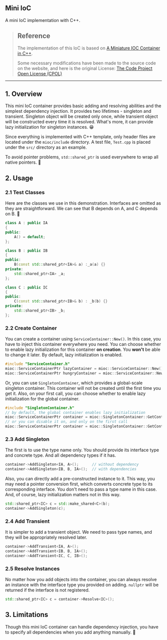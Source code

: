## Mini IoC

A mini IoC implementation with C++.

> ## Reference
>
> The implementation of this IoC is based on [A Miniature IOC Container in C++](https://www.codeproject.com/Articles/1029836/A-miniature-IOC-Container-in-Cplusplus).
>
> Some necessary modifications have been made to the source code on the website, and here is the original License: [The Code Project Open License (CPOL)](https://www.codeproject.com/info/cpol10.aspx)

---

## 1. Overview

This mini IoC container provides basic adding and resolving abilities and the simplest dependency injection. It provides two lifetimes - singleton and transient. Singleton object will be created only once, while transient object will be constructed every time it is resolved. What's more, it can provide lazy initialization for singleton instances. 😁

Since everything is implemented with C++ template, only header files are located under the `mioc/include` directory. A test file, `Test.cpp` is placed under the `src/` directory as an example.

To avoid pointer problems, `std::shared_ptr` is used everywhere to wrap all native pointers. 🙂

## 2. Usage

### 2.1 Test Classes

Here are the classes we use in this demonstration. Interfaces are omitted as they are straightforward. We can see that B depends on A, and C depends on B. 🧐

```cpp
class A : public IA
{
public:
    A() = default;
};

class B : public IB
{
public:
    B(const std::shared_ptr<IA>& a) :_a(a) {}
private:
    std::shared_ptr<IA> _a;
};

class C : public IC
{
public:
    C(const std::shared_ptr<IB>& b) : _b(b) {}
private:
    std::shared_ptr<IB> _b;
};
```

### 2.2 Create Container

You can create a container using `ServiceContainer::New()`. In this case, you have to inject this container everywhere you need. You can choose whether to enable lazy initialization for this container **on creation**. You **won't** be able to change it later. By default, lazy initialization is enabled.

```cpp
#include "ServiceContainer.h"
mioc::ServiceContainerPtr lazyContainer = mioc::ServiceContainer::New();
mioc::ServiceContainerPtr hungryContainer = mioc::ServiceContainer::New(false);
```

Or, you can use `SingletonContainer`, which provides a global-scale singleton container. This container will not be created until the first time you get it. Also, on your first call, you can choose whether to enable lazy initialization for the global container.

```cpp
#include "SingletonContainer.h"
// by default, the global container enables lazy initialization
mioc::ServiceContainerPtr container = mioc::SingletonContainer::GetContainer();
// or you can disable it on, and only on the first call
mioc::ServiceContainerPtr container = mioc::SingletonContainer::GetContainer(false);
```

### 2.3 Add Singleton

The first is to use the type name only. You should provide its interface type and concrete type. And all dependency types if it has.

```cpp
container->AddSingleton<IA, A>();      // without dependency
container->AddSingleton<IB, B, IA>();  // with dependencies
```

Also, you can directly add a pre-constructed instance to it. This way, you may need a pointer conversion first, which converts concrete type to its corresponding interface. You don't need to pass a type name in this case. And, of course, lazy initialization matters not in this way.

```cpp
std::shared_ptr<IC> c = std::make_shared<C>(b);
container->AddSingleton(c);
```

### 2.4 Add Transient

It is simpler to add a transient object. We need to pass type names, and they will be appropriately resolved later.

```cpp
container->AddTransient<IA, A>();
container->AddTransient<IB, B, IA>();
container->AddTransient<IC, C, IB>();
```

### 2.5 Resolve Instances

No matter how you add objects into the container, you can always resolve an instance with the interface type you provided on adding. `nullptr` will be returned if the interface is not registered.

```cpp
std::shared_ptr<IC> c = container->Resolve<IC>();
```

## 3. Limitations

Though this mini IoC container can handle dependency injection, you have to specify all dependencies when you add anything manually. 🥲

